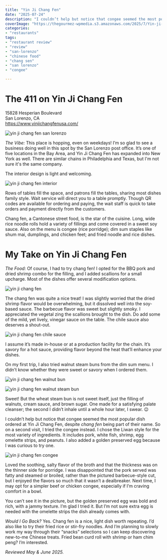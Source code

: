 ```yaml
---
title: "Yin Ji Chang Fen"
date: "2025-07-24"
description: "I couldn’t help but notice that congee seemed the most popular dish ordered at Yin Ji Chang Fen, despite *chang fen* being part of their name."
coverImage: "https://thegourmez-wpmedia.s3.amazonaws.com/2025/7/Yin-ji-chang-fen+(6).jpg"
categories:
- "restaurants"
tags:
- "restaurant review"
- "review"
- "san-lorenzo"
- "chinese food"
- "chang sen"
- "san lorenzo"
- "congee"

---
```


# The 411 on Yin Ji Chang Fen

15828 Hesperian Boulevard\
San Lorenzo, CA\
<https://www.yinjichangfenusa.com/>


![yin ji chang fen san lorenzo](https://thegourmez-wpmedia.s3.amazonaws.com/2025/7/Yin-ji-chang-fen+(2).jpg)

*The Vibe:* This place is hopping, even on weekdays! I’m so glad to see a business doing well in this spot by the San Lorenzo post office. It’s one of five locations in the Bay Area, and Yin Ji Chang Fen has expanded into New York as well. There are similar chains in Philadelphia and Texas, but I'm not sure it's the same company.

The interior design is light and welcoming.

![yin ji chang fen interior](https://thegourmez-wpmedia.s3.amazonaws.com/2025/7/Yin-ji-chang-fen+(7).jpg)

Rows of tables fill the space, and patrons fill the tables, sharing most dishes family style. Wait service will direct you to a table promptly. Though QR codes are available for ordering and paying, the wait staff is quick to take orders and payment directly from the customers.

Chang fen, a Cantonese street food, is the star of the cuisine. Long, wide rice noodle rolls hold a variety of fillings and come covered in a sweet soy sauce. Also on the menu is congee (rice porridge); dim sum staples like shum mai, dumplings, and chicken feet; and fried noodle and rice dishes.

# My Take on Yin Ji Chang Fen

*The Food:* Of course, I had to try chang fen! I opted for the BBQ pork and dried shrimp combo for the filling, and I added scallions for a small upcharge. Most of the dishes offer several modification options.

![yin ji chang fen](https://thegourmez-wpmedia.s3.amazonaws.com/2025/7/Yin-ji-chang-fen+(6).jpg)

The chang fen was quite a nice treat! I was slightly worried that the dried shrimp flavor would be overwhelming, but it dissolved well into the soy-based sauce. The barbecue flavor was sweet but slightly smoky. I appreciated the vegetal zing the scallions brought to the dish. Do add some of the mild, yet lively, vinegar sauce on the table. The chile  sauce also deserves a shout-out.

![yin ji chang fen chile sauce](https://thegourmez-wpmedia.s3.amazonaws.com/2025/7/Yin-ji-chang-fen+(5).jpg)

I assume it’s made in-house or at a production facility for the chain. It’s savory for a hot sauce, providing flavor beyond the heat that’ll enhance your dishes.

On my first trip, I also tried walnut steam buns from the dim sum menu. I didn’t know whether they were sweet or savory when I ordered them.

![yin ji chang fen walnut bun](https://thegourmez-wpmedia.s3.amazonaws.com/2025/7/Yin-ji-chang-fen+(4).jpg)

![yin ji chang fen walnut steam bun](https://thegourmez-wpmedia.s3.amazonaws.com/2025/7/Yin-ji-chang-fen+(3).jpg)

Sweet! But the wheat steam bun is not sweet itself, just the filling of walnuts, cream sauce, and brown sugar. One made for a satisfying palate cleanser; the second I didn’t inhale until a whole hour later, I swear. 😉

I couldn’t help but notice that congee seemed the most popular dish ordered at Yin Ji Chang Fen, despite *chang fen* being part of their name. So on a second visit, I tried the congee instead. I chose the Liwan style for the most variety of ingredients. It includes pork, white fish, shrimp, egg omelette strips, and peanuts. I also added a golden preserved egg because I was curious to try one.

![yin ji chang fen congee](https://thegourmez-wpmedia.s3.amazonaws.com/2025/7/Yin-ji-chang-fen+(1).jpg)

Loved the soothing, salty flavor of the broth and that the thickness was on the thinner side for porridge. I was disappointed that the pork served was fatty and steamed or broiled, rather than the pictured barbecue-style cut, but I enjoyed the flavors so much that it wasn’t a dealbreaker. Next time, I may opt for a simpler beef or chicken congee, especially if I’m craving comfort in a bowl.

You can’t see it in the picture, but the golden preserved egg was bold and rich, with a jammy texture. I’m glad I tried it. But I’m not sure extra egg is needed with the omelette strips the dish already comes with.

*Would I Go Back?* Yes. Chang fen is a nice, light dish worth repeating. I’d also like to try their fried rice or stir-fry noodles. And I’m planning to slowly work my way through their “snacks” selections so I can keep discovering new-to-me Chinese treats. Fried bean curd roll with shrimp or ham chim peng? I’m interested.

*Reviewed May & June 2025.*
